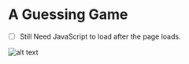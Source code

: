 # A Guessing Game

- [ ] Still Need JavaScript to load after the page loads.


![alt text](http://pngimg.com/uploads/question_mark/question_mark_PNG129.png "JavaScript")